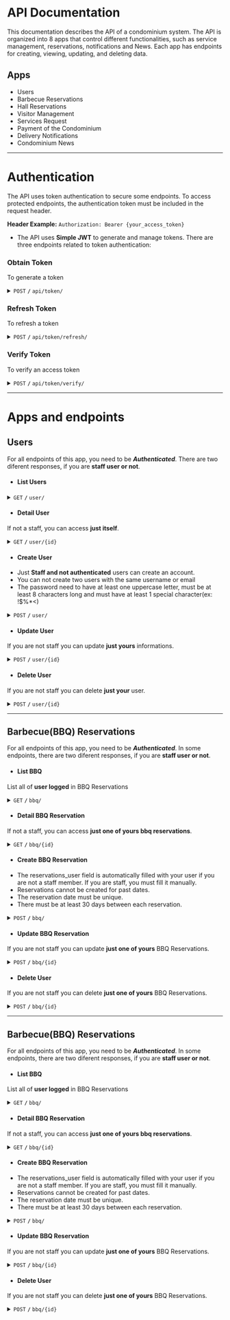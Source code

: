# API Documentation
This documentation describes the API of a condominium system. The API is organized into 8 apps that control different functionalities, such as service management, reservations, notifications and News. Each app has endpoints for creating, viewing, updating, and deleting data.

## Apps
- Users
- Barbecue Reservations
- Hall Reservations
- Visitor Management
- Services Request
- Payment of the Condominium
- Delivery Notifications
- Condominium News
------------------------------------------------------------------------------------------

# Authentication
The API uses token authentication to secure some endpoints. To access protected endpoints, the authentication token must be included in the request header.

**Header Example:**
 `Authorization: Bearer {your_access_token}`

- The API uses **Simple JWT** to generate and manage tokens. There are three endpoints related to token authentication:

### Obtain Token
To generate a token
<details>
 <summary><code>POST</code> <code><b>/</b></code> <code>api/token/</code></summary>

##### Parameters

> | name      |  type     | data type               | description                                                           |
> |-----------|-----------|-------------------------|-----------------------------------------------------------------------|
> | username      |  required | object (JSON)   | user's username  |
> | password      |  required | object (JSON)   | user's password  |

##### Responses
Obtain an access token and a Refresh Token

> | http code     | content-type                      | response                                                            |
> |---------------|-----------------------------------|---------------------------------------------------------------------|
> | `200`         | `JSON`        | refresh: "refresh_token" / access: "access_token"|


</details>

### Refresh Token
To refresh a token
<details>
 <summary><code>POST</code> <code><b>/</b></code> <code>api/token/refresh/</code></summary>

##### Parameters

> | name      |  type     | data type               | description                                                           |
> |-----------|-----------|-------------------------|-----------------------------------------------------------------------|
> | refresh      |  required | object (JSON)   | refresh_token  |


##### Responses
A new access Token

> | http code     | content-type                      | response                                                            |
> |---------------|-----------------------------------|---------------------------------------------------------------------|
> | `200`         | `JSON`        | access: "access_token"|


</details>

### Verify Token
To verify an access token
<details>
 <summary><code>POST</code> <code><b>/</b></code> <code>api/token/verify/</code></summary>

##### Parameters

> | name      |  type     | data type               | description                                                           |
> |-----------|-----------|-------------------------|-----------------------------------------------------------------------|
> | acess      |  required | object (JSON)   | access_token  |


##### Responses

> | http code     | content-type                      | response                                                            |
> |---------------|-----------------------------------|---------------------------------------------------------------------|
> | `200`         | `None`        | `None`|
> | `401`         | `JSON`        | detail: "Token is invalid or expired"/ code: "token_not_valid"



</details>

------------------------------------------------------------------------------------------
# Apps and endpoints
## Users
For all endpoints of this app, you need to be ***Authenticated***. 
There are two diferent responses, if you are **staff user or not**.

- #### List Users

<details>
 <summary><code>GET</code> <code><b>/</b></code> <code>user/</code></summary>

##### Parameters

> None

##### Responses

> | staff user    | http code     | content-type                      | response                                                            |
> |---------------|---------------|-----------------------------------|---------------------------------------------------------------------|
> | `True`         | `200`         | `JSON`        | List of Users                                                         |
> | `False`         | `200`         | `JSON`        | **Your** Users                                                         |

##### JSON Response example:
```json
[
	{
		"id": 25,
		"username": "caca",
		"first_name": "caca1",
		"last_name": "Caca",
		"email": "carol@email.com"
	}
]
```
</details>

- #### Detail User
If not a staff, you can access **just itself**.

<details>
 <summary><code>GET</code> <code><b>/</b></code> <code>user/{id}</code></summary>

##### Parameters

> None

##### Responses

> | staff user    | http code     | content-type                      | response                                                            |
> |---------------|---------------|-----------------------------------|---------------------------------------------------------------------|
> | `True`         | `200`         | `JSON`        | Detail of any User                                                        |
> | `False`         | `200`         | `JSON`        | Detail of itself                                                        |

##### JSON Response example:
```json
[
	{
		"id": 25,pos
		"username": "caca",
		"first_name": "caca1",
		"last_name": "Caca",
		"email": "carol@email.com"
	}
]
```
</details>

</details>

- #### Create User
- Just **Staff and not authenticated** users can create an account.
- You can not create two users with the same username or email
- The password need to have at least one uppercase letter, must be at least 8 characters long and must have at least 1 special character(ex: !$%*<)

<details>
 <summary><code>POST</code> <code><b>/</b></code> <code>user/</code></summary>

##### Parameters

> | name      |  type     | data type               | description                                                           |
> |-----------|-----------|-------------------------|-----------------------------------------------------------------------|
> | username      |  required | object (JSON)   | username  |
> | password      |  required | object (JSON)   | password  |
> | first_name      |  required | object (JSON)   | first_name  |
> | last_name      |  required | object (JSON)   | last_name  |
> | email      |  required | object (JSON)   | email  |


##### Responses

> | staff user    | http code     | content-type                      | response                                                            |
> |---------------|---------------|-----------------------------------|---------------------------------------------------------------------|
> | `True`         | `200`         | `JSON`        | User you created                                                       |
> | `False`         | `200`         | `JSON`        | User you created                                                       |

##### JSON Response example:
```json
[
	{
		"id": 25,pos
		"username": "caca",
		"first_name": "caca1",
		"last_name": "Caca",
		"email": "carol@email.com"
	}
]
```
</details>



- #### Update User
If you are not staff you can update **just yours** informations.

<details>
 <summary><code>POST</code> <code><b>/</b></code> <code>user/{id}</code></summary>

##### Parameters

> | name      |  type     | data type               | description                                                           |
> |-----------|-----------|-------------------------|-----------------------------------------------------------------------|
> | username      |  optional | object (JSON)   | username  |
> | password      |  optional | object (JSON)   | password  |
> | first_name      |  optional | object (JSON)   | first_name  |
> | last_name      |  optional | object (JSON)   | last_name  |
> | email      |  optional | object (JSON)   | email  |


##### Responses

> | staff user    | http code     | content-type                      | response                                                            |
> |---------------|---------------|-----------------------------------|---------------------------------------------------------------------|
> | `True`         | `200`         | `JSON`        | `User updated `                                                     |
> | `False`         | `200`         | `JSON`        | `User updated`                                                      |

##### JSON Response example:
```json
[
	{
		"id": 25,pos
		"username": "caca",
		"first_name": "caca1",
		"last_name": "Caca",
		"email": "carol@email.com"
	}
]
```
</details>



- #### Delete User
If you are not staff you can delete **just your** user.

<details>
 <summary><code>POST</code> <code><b>/</b></code> <code>user/{id}</code></summary>

##### Parameters

`None`


##### Responses

> | staff user    | http code     | content-type                      | response                                                            |
> |---------------|---------------|-----------------------------------|---------------------------------------------------------------------|
> | `True`         | `200`         | `None`        | `None`                                                      |
> | `False`         | `200`         | `None`        | `None`                                                     |
> | `True` / `False`         | `404`         | `JSON`        | `Detail of not found `                                                     |

##### JSON Response example:
```json
[
	{
		"id": 25,pos
		"username": "caca",
		"first_name": "caca1",
		"last_name": "Caca",
		"email": "carol@email.com"
	}
]
```
</details>





------------------------------------------------------------------------------------------

## Barbecue(BBQ) Reservations
For all endpoints of this app, you need to be ***Authenticated***. 
In some endpoints, there are two diferent responses, if you are **staff user or not**.

- #### List BBQ
List all of **user logged** in BBQ Reservations
<details>
 <summary><code>GET</code> <code><b>/</b></code> <code>bbq/</code></summary>

##### Parameters

> None

##### Responses

> | staff user    | http code     | content-type                      | response                                                            |
> |---------------|---------------|-----------------------------------|---------------------------------------------------------------------|
> | `True`         | `200`         | `JSON`        | List of all BBQ Reservations                                                         |
> | `False`         | `200`         | `JSON`        | **Yours** BBQ Reservations                                                         |

##### JSON Response example:
```json
[
	{
		"id": 5,
		"reservation_user": 34,
		"reservation_date": "2025-03-08",
		"guest_count": null
	},
	{
		"id": 4,
		"reservation_user": 34,
		"reservation_date": "2025-02-06",
		"guest_count": null
	},
	.
	.
	.
	
```
</details>

- #### Detail BBQ Reservation
If not a staff, you can access **just one of yours bbq reservations**.

<details>
 <summary><code>GET</code> <code><b>/</b></code> <code>bbq/{id}</code></summary>

##### Parameters

> None

##### Responses

> | staff user    | http code     | content-type                      | response                                                            |
> |---------------|---------------|-----------------------------------|---------------------------------------------------------------------|
> | `True`         | `200`         | `JSON`        | Detail of any BBQ Reservation                                                        |
> | `False`         | `200`         | `JSON`        | Detail of one of yours BBQ Reservation                                                        |

##### JSON Response example:
```json
{
	"id": 5,
	"reservation_user": 34,
	"reservation_date": "2025-03-08",
	"guest_count": null
}
```
</details>

</details>

- #### Create BBQ Reservation
- The reservations_user field is automatically filled with your user if you are not a staff member. If you are staff, you must fill it manually.
- Reservations cannot be created for past dates.
- The reservation date must be unique.
- There must be at least 30 days between each reservation.

<details>
 <summary><code>POST</code> <code><b>/</b></code> <code>bbq/</code></summary>

##### Parameters

> | name      |  type     | data type               | description                                                           |
> |-----------|-----------|-------------------------|-----------------------------------------------------------------------|
> | reservation_date      |  required | object (JSON)   | Reservation date  |
> | guest_count      |  optional | object (JSON)   | Number of guests  |
> | reservation_user      |  required(if staff) | object (JSON)   | Id of the user that will reservate  |



##### Responses

> | staff user    | http code     | content-type                      | response                                                            |
> |---------------|---------------|-----------------------------------|---------------------------------------------------------------------|
> | `True`         | `201`         | `JSON`        | BBQ Reservation you created                                                       |
> | `False`         | `200`         | `JSON`        | BBQ Reservation you created                                                       |

##### JSON Response example:
```json
{
	"id": 8,
	"reservation_user": 25,
	"reservation_date": "2025-04-09",
	"guest_count": 3
}
```
</details>



- #### Update BBQ Reservation
If you are not staff you can update **just one of yours** BBQ Reservations.

<details>
 <summary><code>POST</code> <code><b>/</b></code> <code>bbq/{id}</code></summary>

##### Parameters

> | name      |  type     | data type               | description                                                           |
> |-----------|-----------|-------------------------|-----------------------------------------------------------------------|
> | reservation_date      |  optional | object (JSON)   | Reservation date  |
> | guest_count      |  optional | object (JSON)   | Number of guests  |
> | reservation_user      |  optional(if staff) | object (JSON)   | Id of the user that will reservate  |


##### Responses

> | staff user    | http code     | content-type                      | response                                                            |
> |---------------|---------------|-----------------------------------|---------------------------------------------------------------------|
> | `True`         | `200`         | `JSON`        | `User updated `                                                     |
> | `False`         | `200`         | `JSON`        | `User updated`                                                      |

##### JSON Response example:
```json
{
	"id": 1,
	"reservation_user": 1,
	"reservation_date": "2024-12-12",
	"guest_count": 33
}
```
</details>



- #### Delete User
If you are not staff you can delete **just one of yours** BBQ Reservations.

<details>
 <summary><code>POST</code> <code><b>/</b></code> <code>bbq/{id}</code></summary>

##### Parameters

`None`


##### Responses

> | staff user    | http code     | content-type                      | response                                                            |
> |---------------|---------------|-----------------------------------|---------------------------------------------------------------------|
> | `True`         | `200`         | `None`        | `None`                                                      |
> | `False`         | `200`         | `None`        | `None`                                                     |
> | `True` / `False`         | `404`         | `JSON`        | `Detail of Not found `                                                     |



</details>

------------------------------------------------------------------------------------------

## Barbecue(BBQ) Reservations
For all endpoints of this app, you need to be ***Authenticated***. 
In some endpoints, there are two diferent responses, if you are **staff user or not**.

- #### List BBQ
List all of **user logged** in BBQ Reservations
<details>
 <summary><code>GET</code> <code><b>/</b></code> <code>bbq/</code></summary>

##### Parameters

> None

##### Responses

> | staff user    | http code     | content-type                      | response                                                            |
> |---------------|---------------|-----------------------------------|---------------------------------------------------------------------|
> | `True`         | `200`         | `JSON`        | List of all BBQ Reservations                                                         |
> | `False`         | `200`         | `JSON`        | **Yours** BBQ Reservations                                                         |

##### JSON Response example:
```json
[
	{
		"id": 5,
		"reservation_user": 34,
		"reservation_date": "2025-03-08",
		"guest_count": null
	},
	{
		"id": 4,
		"reservation_user": 34,
		"reservation_date": "2025-02-06",
		"guest_count": null
	},
	.
	.
	.
	
```
</details>

- #### Detail BBQ Reservation
If not a staff, you can access **just one of yours bbq reservations**.

<details>
 <summary><code>GET</code> <code><b>/</b></code> <code>bbq/{id}</code></summary>

##### Parameters

> None

##### Responses

> | staff user    | http code     | content-type                      | response                                                            |
> |---------------|---------------|-----------------------------------|---------------------------------------------------------------------|
> | `True`         | `200`         | `JSON`        | Detail of any BBQ Reservation                                                        |
> | `False`         | `200`         | `JSON`        | Detail of one of yours BBQ Reservation                                                        |

##### JSON Response example:
```json
{
	"id": 5,
	"reservation_user": 34,
	"reservation_date": "2025-03-08",
	"guest_count": null
}
```
</details>

</details>

- #### Create BBQ Reservation
- The reservations_user field is automatically filled with your user if you are not a staff member. If you are staff, you must fill it manually.
- Reservations cannot be created for past dates.
- The reservation date must be unique.
- There must be at least 30 days between each reservation.

<details>
 <summary><code>POST</code> <code><b>/</b></code> <code>bbq/</code></summary>

##### Parameters

> | name      |  type     | data type               | description                                                           |
> |-----------|-----------|-------------------------|-----------------------------------------------------------------------|
> | reservation_date      |  required | object (JSON)   | Reservation date  |
> | guest_count      |  optional | object (JSON)   | Number of guests  |
> | reservation_user      |  required(if staff) | object (JSON)   | Id of the user that will reservate  |



##### Responses

> | staff user    | http code     | content-type                      | response                                                            |
> |---------------|---------------|-----------------------------------|---------------------------------------------------------------------|
> | `True`         | `201`         | `JSON`        | BBQ Reservation you created                                                       |
> | `False`         | `200`         | `JSON`        | BBQ Reservation you created                                                       |

##### JSON Response example:
```json
{
	"id": 8,
	"reservation_user": 25,
	"reservation_date": "2025-04-09",
	"guest_count": 3
}
```
</details>



- #### Update BBQ Reservation
If you are not staff you can update **just one of yours** BBQ Reservations.

<details>
 <summary><code>POST</code> <code><b>/</b></code> <code>bbq/{id}</code></summary>

##### Parameters

> | name      |  type     | data type               | description                                                           |
> |-----------|-----------|-------------------------|-----------------------------------------------------------------------|
> | reservation_date      |  optional | object (JSON)   | Reservation date  |
> | guest_count      |  optional | object (JSON)   | Number of guests  |
> | reservation_user      |  optional(if staff) | object (JSON)   | Id of the user that will reservate  |


##### Responses

> | staff user    | http code     | content-type                      | response                                                            |
> |---------------|---------------|-----------------------------------|---------------------------------------------------------------------|
> | `True`         | `200`         | `JSON`        | `User updated `                                                     |
> | `False`         | `200`         | `JSON`        | `User updated`                                                      |

##### JSON Response example:
```json
{
	"id": 1,
	"reservation_user": 1,
	"reservation_date": "2024-12-12",
	"guest_count": 33
}
```
</details>



- #### Delete User
If you are not staff you can delete **just one of yours** BBQ Reservations.

<details>
 <summary><code>POST</code> <code><b>/</b></code> <code>bbq/{id}</code></summary>

##### Parameters

`None`


##### Responses

> | staff user    | http code     | content-type                      | response                                                            |
> |---------------|---------------|-----------------------------------|---------------------------------------------------------------------|
> | `True`         | `200`         | `None`        | `None`                                                      |
> | `False`         | `200`         | `None`        | `None`                                                     |
> | `True` / `False`         | `404`         | `JSON`        | `Detail of Not found `                                                     |



</details>
